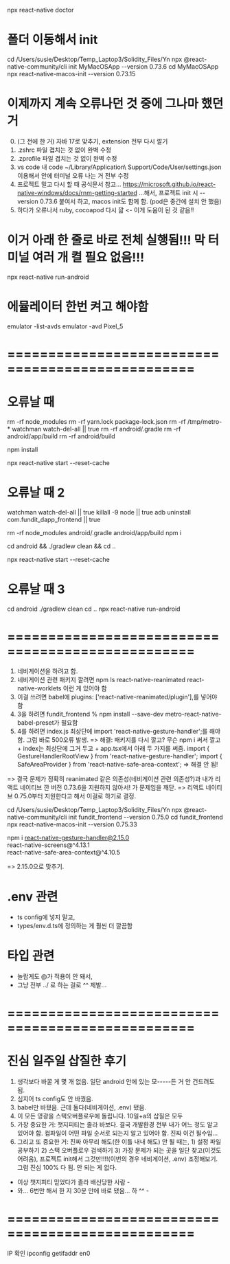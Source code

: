 npx react-native doctor

# 폴더 이동해서 init
cd /Users/susie/Desktop/Temp_Laptop3/Solidity_Files/Yn
npx @react-native-community/cli init MyMacOSApp --version 0.73.6
cd MyMacOSApp
npx react-native-macos-init --version 0.73.15

# 이제까지 계속 오류나던 것 중에 그나마 했던 거
0. (그 전에 한 거) 자바 17로 맞추기, extension 전부 다시 깔기
1. .zshrc 파일 겹치는 것 없이 완벽 수정
2. .zprofile 파일 겹치는 것 없이 완벽 수정
3. vs code 내 code ~/Library/Application\ Support/Code/User/settings.json 이용해서 안에 터미널 오류 나는 거 전부 수정
4. 프로젝트 밀고 다시 할 때 공식문서 참고...
https://microsoft.github.io/react-native-windows/docs/rnm-getting-started
...해서, 프로젝트 init 시 --version 0.73.6 붙여서 하고, macos init도 함께 함. (pod은 중간에 설치 안 했음)
5. 하다가 오류나서 ruby, cocoapod 다시 깖 <- 이게 도움이 된 것 같음!!

# 이거 아래 한 줄로 바로 전체 실행됨!!! 막 터미널 여러 개 켤 필요 없음!!!
npx react-native run-android

# 에뮬레이터 한번 켜고 해야함
emulator -list-avds
emulator -avd Pixel_5

# ================================================= #

# 오류날 때
rm -rf node_modules
rm -rf yarn.lock package-lock.json
rm -rf /tmp/metro-*
watchman watch-del-all || true
rm -rf android/.gradle
rm -rf android/app/build
rm -rf android/build

npm install

npx react-native start --reset-cache

# 오류날 때 2
watchman watch-del-all || true
killall -9 node || true
adb uninstall com.fundit_dapp_frontend || true

rm -rf node_modules android/.gradle android/app/build
npm i

cd android && ./gradlew clean && cd ..

npx react-native start --reset-cache

# 오류날 때 3
cd android
./gradlew clean
cd ..
npx react-native run-android

# ================================================= #

1. 네비게이션을 하려고 함.
2. 네비게이션 관련 패키지 깔려면 npm ls react-native-reanimated react-native-worklets 이런 게 있어야 함
3. 이걸 쓰려면 babel에 plugins: ['react-native-reanimated/plugin'],를 넣어야 함
4. 3을 하려면 fundit_frontend % npm install --save-dev metro-react-native-babel-preset가 필요함
5. 4를 하려면 index.js 최상단에 import 'react-native-gesture-handler';를 해야함. 그럼 바로 500오류 발생.
=> 해결: 패키지를 다시 깔고? 무슨 npm i 써서 깔고 + index는 최상단에 그거 두고 + app.tsx에서 아래 두 가지를 써줌.
import { GestureHandlerRootView } from 'react-native-gesture-handler';
import { SafeAreaProvider } from 'react-native-safe-area-context';
=> 해결 안 됨!

=> 결국 문제가 정확히 reanimated 같은 의존성(네비게이션 관련 의존성?)과 내가 리액트 네이티브 깐 버전 0.73.6을 지원하지 않아서! 가 문제임을 깨닫.
=> 리액트 네이티브 0.75.0부터 지원한다고 해서 이걸로 하기로 결정.

cd /Users/susie/Desktop/Temp_Laptop3/Solidity_Files/Yn
npx @react-native-community/cli init fundit_frontend --version 0.75.0
cd fundit_frontend
npx react-native-macos-init --version 0.75.33


npm i react-native-gesture-handler@2.15.0 \
      react-native-screens@^4.13.1 \
      react-native-safe-area-context@^4.10.5

=> 2.15.0으로 맞추기.

# .env 관련
- ts config에 넣지 말고,
- types/env.d.ts에 정의하는 게 훨씬 더 깔끔함

# 타입 관련
- 놀랍게도 @가 적용이 안 돼서,
- 그냥 전부 ../ 로 하는 걸로 ^^ 제발...

# ================================================= #

# 진심 일주일 삽질한 후기
1. 생각보다 바꿀 게 몇 개 없음. 일단 android 안에 있는 모-----든 거 안 건드려도 됨.
2. 심지어 ts config도 안 바꿨음.
3. babel만 바꿨음. 근데 둘다(네비게이션, .env) 됐음.
4. 이 모든 영광을 스택오버플로우에 돌립니다. 10일+a의 삽질은 모두 
5. 가장 중요한 거: 챗지피티는 졸라 바보다. 결국 개발환경 전부 내가 어느 정도 알고 있어야 함. 컴파일이 어떤 파일 순서로 되는지 알고 있어야 함. 진짜 이건 필수임...
6. 그리고 또 중요한 거: 진짜 아무리 해도(한 이틀 내내 해도) 안 될 때는, 1) 설정 파일 공부하기 2) 스택 오버플로우 검색하기 3) 가장 문제가 되는 곳을 일단 찾고(이것도 어려움), 프로젝트 init해서 그것만!!!!(이번의 경우 네비게이션, .env) 조정해보기. 그럼 진심 100% 다 됨. 안 되는 게 없다.
- 이상 챗지피티 믿었다가 졸라 배신당한 사람 -
- 와... 6번만 해서 한 지 30분 만에 바로 됐음... 하 ^^ -

# ================================================= #

IP 확인
ipconfig getifaddr en0
